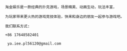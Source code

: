             淘金娱乐是一款经典的扑克游戏，场景精美、动画生动，玩法丰富，
            
            为玩家带来更火热的游戏竞技体验，快来和身边的朋友一起参与游戏吧。      
            
            我们联系方式:
            
            +86 17648582401
            
             ya.iee.pl56120@gmail.com
             
